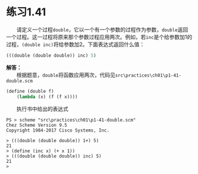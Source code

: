 # 练习1.41
&emsp;&emsp;请定义一个过程`double`，它以一个有一个参数的过程作为参数，`double`返回一个过程。这一过程将原来那个参数过程应用两次。例如，若`inc`是个给参数加1的过程，`(double inc)`将给参数加2。下面表达式返回什么值：
```lisp
(((double (double double)) inc) 5)
```

**解答：**  
&emsp;&emsp;根据题意，`double`将函数应用两次，代码见`src\practices\ch01\p1-41-double.scm`
```lisp
(define (double f)
    (lambda (x) (f (f x))))
```
&emsp;&emsp;执行书中给出的表达式
```shell
PS > scheme "src\practices\ch01\p1-41-double.scm"
Chez Scheme Version 9.5
Copyright 1984-2017 Cisco Systems, Inc.

> (((double (double double)) 1+) 5)
21
> (define (inc x) (+ x 1))
> (((double (double double)) inc) 5)
21
>
```